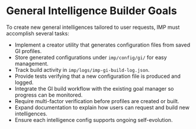 # General Intelligence Builder Goals

To create new general intelligences tailored to user requests, IMP must accomplish several tasks:

- Implement a creator utility that generates configuration files from saved GI profiles.
- Store generated configurations under `imp/config/gi/` for easy management.
- Track build activity in `imp/logs/imp-gi-build-log.json`.
- Provide tests verifying that a new configuration file is produced and logged.
- Integrate the GI build workflow with the existing goal manager so progress can be monitored.
- Require multi-factor verification before profiles are created or built.
- Expand documentation to explain how users can request and build new intelligences.
- Ensure each intelligence config supports ongoing self-evolution.
